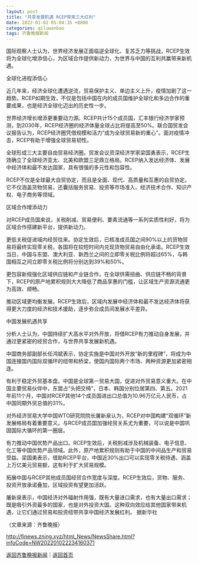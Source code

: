 ```yaml
---
layout: post
title: "共享发展机遇 RCEP带来三大红利"
date: 2022-01-02 05:04:35 +0800
categories: qiluwanbao
tags: 齐鲁晚报新闻
---
```

<p>国际观察人士认为，世界经济发展正面临逆全球化、复苏乏力等挑战，RCEP生效将为全球化增添信心，为区域合作提供新动力，为世界与中国的互利共赢带来新机遇。</p>
 <p>全球化进程添信心</p>
 <p>近几年来，经济全球化遭遇逆流，贸易保护主义、单边主义上升，疫情加剧了这一趋势。RCEP如期生效，不仅是包括中国在内的成员国维护全球化和多边合作的重要成果，也是经济全球化迈出的历史性一步。</p>
 <p>世界经济增长增添更重要动力源。RCEP共计15个成员国，汇丰银行经济学家预测，到2030年，RCEP经济圈的经济体量全球占比将提高至50%。联合国贸发会议报告认为，RCEP经济圈凭借规模和活力“成为全球贸易新的重心”。面对疫情冲击，RCEP有助于增强全球贸易韧性。</p>
 <p>全球形成三大主要自由贸易经济圈。贸发会议资深经济学家梁国勇表示，RCEP生效确立了全球经济亚太、北美和欧盟三足鼎立格局。RCEP纳入发达经济体、发展中经济体和最不发达国家，具有很强的多元性和包容性。</p>
 <p>RCEP不仅是全球最大自贸协定，而且是全面、现代、高质量和互惠的自贸协定。它不仅涵盖货物贸易，还囊括服务贸易、投资等市场准入、经济技术合作、知识产权、电子商务等领域。</p>
 <p>区域合作增添动力</p>
 <p>对RCEP成员国来说，关税削减、贸易便利、要素流通等一系列实质性利好，将为区域合作搭建新平台，提供新动力。</p>
 <p>更低关税促进域内经贸往来。协定生效后，已核准成员国之间90%以上的货物贸易将最终实现零关税，各国将在较短时间内兑现货物贸易自由化承诺。RCEP生效当日，中国与东盟、澳大利亚、新西兰之间的立即零关税比例将超过65%，与韩国相互之间立即零关税比例将分别达到39%和50%。</p>
 <p>更包容新规强化区域供应链和产业链合作。在全球供需扭曲、供应链不畅的背景下，RCEP的原产地累积规则大大降低了商品享惠的门槛，让区域生产资源流通更为高效、顺畅。</p>
 <p>推动区域更均衡发展。RCEP生效后，区域内发展中经济体和最不发达经济体将获得更大力度的经济和技术援助，逐步弥合成员间发展水平差异。</p>
 <p>中国发展机遇共享</p>
 <p>分析人士认为，中国持续扩大高水平对外开放，将借RCEP有力推动自身发展，并通过更紧密的经贸合作，与世界共享发展新机遇。</p>
 <p>中国商务部副部长任鸿斌表示，协定实施是中国对外开放“新的里程碑”，将成为中国连接国内国际双循环的纽带和桥梁，使国内国际两个市场、两种资源更加紧密相连。</p>
 <p>有利于稳定外贸基本盘。中国是全球第一贸易大国，促进对外贸易意义重大。在中国主要贸易伙伴中，东盟占“头把交椅”，日本、韩国分别位居第四、第五。2021年前11个月，中国对RCEP其他14个成员国进出口总值为10.96万亿元人民币，占中国同期外贸总值的31%。</p>
 <p>对外经济贸易大学中国WTO研究院院长屠新泉认为，RCEP对中国构建“双循环”新发展格局有着重要意义。与RCEP成员国加强经贸关系尤为重要，可以说是中国巩固国际大循环的第一圈层。</p>
 <p>有力推动中国优势产品出口。RCEP生效后，关税削减涉及机械装备、电子信息、化工等中国优势产品领域。此外，原产地累积规则有助于中国的中间品生产和贸易受益。梁国勇表示，借助RCEP平台，中国近30%出口可以实现零关税待遇，涵盖上万亿美元贸易额，这有利于扩大贸易规模。</p>
 <p>拓展中国与RCEP其他成员国经贸合作宽度与深度。RCEP生效后，货物、服务、投资开放承诺叠加，区域投资有望更加活跃。</p>
 <p>屠新泉表示，中国经济对外辐射作用强，既有大量进口需求，也有大量出口需求；既是吸引外资最多的国家，也是对外投资大国。这种双向效应给其他国家带来机遇，让它们通过贸易和投资纽带共享中国经济发展红利。 据新华社</p><p class="em_media">（文章来源：齐鲁晚报）</p>

<http://finews.zning.xyz/html_News/NewsShare.html?infoCode=NW202201022234160371>

[返回齐鲁晚报新闻](//finews.withounder.com/category/qiluwanbao.html)｜[返回首页](//finews.withounder.com/)